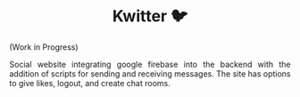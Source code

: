 <h1 align="center"> Kwitter 🐦 </h1> (Work in Progress)
<p align="justify">
Social website integrating google firebase into the backend with the addition of scripts for sending and receiving messages. The site has options to give likes, logout, and create chat rooms.
</p>
